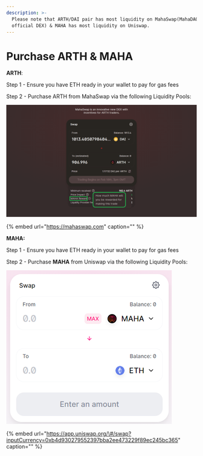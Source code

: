 ```yaml
---
description: >-
  Please note that ARTH/DAI pair has most liquidity on MahaSwap(MahaDAO's
  official DEX) & MAHA has most liquidity on Uniswap.
---
```


# Purchase ARTH & MAHA

**ARTH**:

Step 1 - Ensure you have ETH ready in your wallet to pay for gas fees

Step 2 - Purchase ARTH from MahaSwap via the following Liquidity Pools:

![](../.gitbook/assets/screenshot-1-.png)

{% embed url="https://mahaswap.com" caption="" %}

**MAHA:**

Step 1 - Ensure you have ETH ready in your wallet to pay for gas fees

Step 2 - Purchase **MAHA** from Uniswap via the following Liquidity Pools:

![](../.gitbook/assets/image%20%2858%29.png)

{% embed url="https://app.uniswap.org/\#/swap?inputCurrency=0xb4d930279552397bba2ee473229f89ec245bc365" caption="" %}

